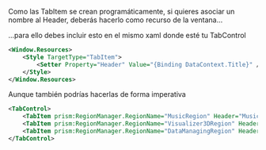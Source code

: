Como las TabItem se crean programáticamente, si quieres asociar un nombre al Header, deberás hacerlo como recurso de la ventana...

...para ello debes incluir esto en el mismo xaml donde esté tu TabControl

```xml 
<Window.Resources>
    <Style TargetType="TabItem">
        <Setter Property="Header" Value="{Binding DataContext.Title}" />
    </Style>
</Window.Resources>
``` 

Aunque también podrías hacerlas de forma imperativa

```xml 
<TabControl>
    <TabItem prism:RegionManager.RegionName="MusicRegion" Header="Music" />
    <TabItem prism:RegionManager.RegionName="Visualizer3DRegion" Header="3D Viewer" />
    <TabItem prism:RegionManager.RegionName="DataManagingRegion" Header="Data Manager" />
</TabControl>
``` 
